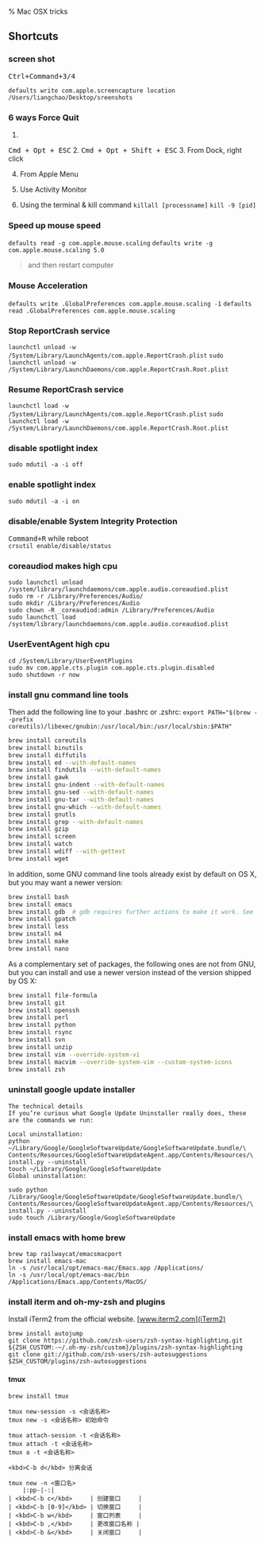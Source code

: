% Mac OSX tricks

<link id="linkstyle" rel='stylesheet' href='css/markdown.css'/>

## Shortcuts ##

### screen shot ###

<kbd>Ctrl+Command+3/4</kbd>

`defaults write com.apple.screencapture location /Users/liangchao/Desktop/sreenshots`

### 6 ways Force Quit ###

1. 
<kbd>Cmd + Opt + ESC</kbd>
2. 
<kbd>Cmd + Opt + Shift + ESC</kbd>
3. From Dock, right click

4. From Apple Menu

5. Use Activity Monitor

6. Using the terminal & kill command
`killall [processname]`
`kill -9 [pid]`

### Speed up mouse speed ###

`defaults read -g com.apple.mouse.scaling`
`defaults write -g com.apple.mouse.scaling 5.0`
> and then restart computer

### Mouse Acceleration ###

`defaults write .GlobalPreferences com.apple.mouse.scaling -1`
`defaults read .GlobalPreferences com.apple.mouse.scaling`

### Stop ReportCrash service ###

`launchctl unload -w /System/Library/LaunchAgents/com.apple.ReportCrash.plist`
`sudo launchctl unload -w /System/Library/LaunchDaemons/com.apple.ReportCrash.Root.plist`

### Resume ReportCrash service ###

`launchctl load -w /System/Library/LaunchAgents/com.apple.ReportCrash.plist`
`sudo launchctl load -w /System/Library/LaunchDaemons/com.apple.ReportCrash.Root.plist`

### disable spotlight index ###

`sudo mdutil -a -i off`

### enable spotlight index ###

`sudo mdutil -a -i on`

### disable/enable System Integrity Protection ###

<kbd>Command+R</kbd> while reboot  
`crsutil enable/disable/status`

### coreaudiod makes high cpu ###

``` shell
sudo launchctl unload /system/library/launchdaemons/com.apple.audio.coreaudiod.plist
sudo rm -r /Library/Preferences/Audio/
sudo mkdir /Library/Preferences/Audio
sudo chown -R _coreaudiod:admin /Library/Preferences/Audio
sudo launchctl load /system/library/launchdaemons/com.apple.audio.coreaudiod.plist
```

### UserEventAgent high cpu ###

``` shell
cd /System/Library/UserEventPlugins 
sudo mv com.apple.cts.plugin com.apple.cts.plugin.disabled 
sudo shutdown -r now
```

### install gnu command line tools ###

Then add the following line to your .bashrc or .zshrc:
`export PATH="$(brew --prefix coreutils)/libexec/gnubin:/usr/local/bin:/usr/local/sbin:$PATH"`

``` bash
brew install coreutils
brew install binutils
brew install diffutils
brew install ed --with-default-names
brew install findutils --with-default-names
brew install gawk
brew install gnu-indent --with-default-names
brew install gnu-sed --with-default-names
brew install gnu-tar --with-default-names
brew install gnu-which --with-default-names
brew install gnutls
brew install grep --with-default-names
brew install gzip
brew install screen
brew install watch
brew install wdiff --with-gettext
brew install wget
```

In addition, some GNU command line tools already exist by default on OS X, but you may want a newer version:

``` bash
brew install bash
brew install emacs
brew install gdb  # gdb requires further actions to make it work. See `brew info gdb`.
brew install gpatch
brew install less
brew install m4
brew install make
brew install nano
```

As a complementary set of packages, the following ones are not from GNU, but you can install and use a newer version instead of the version shipped by OS X:

``` bash
brew install file-formula
brew install git
brew install openssh
brew install perl
brew install python
brew install rsync
brew install svn
brew install unzip
brew install vim --override-system-vi
brew install macvim --override-system-vim --custom-system-icons
brew install zsh
```

### uninstall google update installer ###

```
The technical details
If you’re curious what Google Update Uninstaller really does, these are the commands we run:

Local uninstallation:
python ~/Library/Google/GoogleSoftwareUpdate/GoogleSoftwareUpdate.bundle/\
Contents/Resources/GoogleSoftwareUpdateAgent.app/Contents/Resources/\
install.py --uninstall
touch ~/Library/Google/GoogleSoftwareUpdate
Global uninstallation:

sudo python /Library/Google/GoogleSoftwareUpdate/GoogleSoftwareUpdate.bundle/\
Contents/Resources/GoogleSoftwareUpdateAgent.app/Contents/Resources/\
install.py --uninstall
sudo touch /Library/Google/GoogleSoftwareUpdate
```

### install emacs with home brew ###
```
brew tap railwaycat/emacsmacport
brew install emacs-mac
ln -s /usr/local/opt/emacs-mac/Emacs.app /Applications/
ln -s /usr/local/opt/emacs-mac/bin /Applications/Emacs.app/Contents/MacOS/
```

### install iterm and oh-my-zsh and plugins ###

Install iTerm2 from the official website. [www.iterm2.com](iTerm2)

```
brew install autojump
git clone https://github.com/zsh-users/zsh-syntax-highlighting.git ${ZSH_CUSTOM:-~/.oh-my-zsh/custom}/plugins/zsh-syntax-highlighting
git clone git://github.com/zsh-users/zsh-autosuggestions $ZSH_CUSTOM/plugins/zsh-autosuggestions
```

#### tmux ####

```
brew install tmux

tmux new-session -s <会话名称>
tmux new -s <会话名称> 初始命令

tmux attach-session -t <会话名称>
tmux attach -t <会话名称>
tmux a -t <会话名称>

<kbd>C-b d</kbd> 分离会话

tmux new -n <窗口名>
    |:pp-|-:|
| <kbd>C-b c</kbd>     | 创建窗口     |
| <kbd>C-b [0-9]</kbd> | 切换窗口     |
| <kbd>C-b w</kbd>     | 窗口列表     |
| <kbd>C-b ,</kbd>     | 更改窗口名称 |
| <kbd>C-b &</kbd>     | 关闭窗口     |


```


